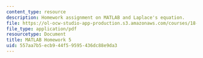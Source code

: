 ```yaml
---
content_type: resource
description: Homework assignment on MATLAB and Laplace's equation.
file: https://ol-ocw-studio-app-production.s3.amazonaws.com/courses/18-085-computational-science-and-engineering-i-fall-2008/557aa7b5ecb944f59595436dc88e9da3_matlab5.pdf
file_type: application/pdf
resourcetype: Document
title: MATLAB Homework 5
uid: 557aa7b5-ecb9-44f5-9595-436dc88e9da3
---
```

